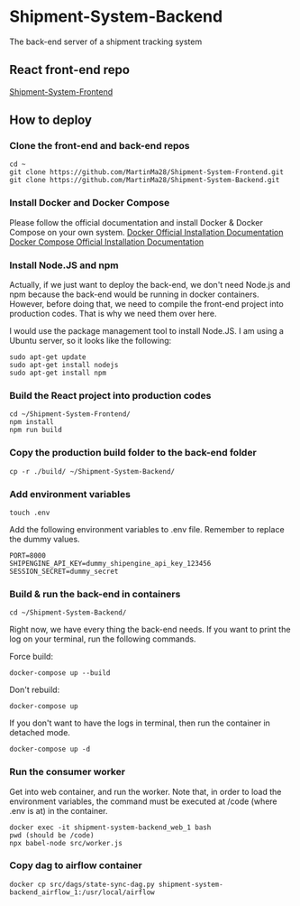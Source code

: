 # Shipment-System-Backend

The back-end server of a shipment tracking system

## React front-end repo

[Shipment-System-Frontend](https://github.com/MartinMa28/Shipment-System-Frontend)

## How to deploy

### Clone the front-end and back-end repos

```
cd ~
git clone https://github.com/MartinMa28/Shipment-System-Frontend.git
git clone https://github.com/MartinMa28/Shipment-System-Backend.git
```

### Install Docker and Docker Compose

Please follow the official documentation and install Docker & Docker Compose on your own system.
[Docker Official Installation Documentation](https://docs.docker.com/engine/install/)  
[Docker Compose Official Installation Documentation](https://docs.docker.com/compose/install/)

### Install Node.JS and npm

Actually, if we just want to deploy the back-end, we don't need Node.js and npm because the back-end would be running in docker containers. However, before doing that, we need to compile the front-end project into production codes. That is why we need them over here.

I would use the package management tool to install Node.JS. I am using a Ubuntu server, so it looks like the following:

```
sudo apt-get update
sudo apt-get install nodejs
sudo apt-get install npm
```

### Build the React project into production codes

```
cd ~/Shipment-System-Frontend/
npm install
npm run build
```

### Copy the production build folder to the back-end folder

```
cp -r ./build/ ~/Shipment-System-Backend/
```

### Add environment variables

```
touch .env
```

Add the following environment variables to .env file. Remember to replace the dummy values.

```
PORT=8000
SHIPENGINE_API_KEY=dummy_shipengine_api_key_123456
SESSION_SECRET=dummy_secret
```

### Build & run the back-end in containers

```
cd ~/Shipment-System-Backend/
```

Right now, we have every thing the back-end needs. If you want to print the log on your terminal, run the following commands.

Force build:

```
docker-compose up --build
```

Don't rebuild:

```
docker-compose up
```

If you don't want to have the logs in terminal, then run the container in detached mode.

```
docker-compose up -d
```

### Run the consumer worker

Get into web container, and run the worker.
Note that, in order to load the environment variables, the command must be executed at /code (where .env is at) in the container.

```
docker exec -it shipment-system-backend_web_1 bash
pwd (should be /code)
npx babel-node src/worker.js
```

### Copy dag to airflow container

```
docker cp src/dags/state-sync-dag.py shipment-system-backend_airflow_1:/usr/local/airflow
```
